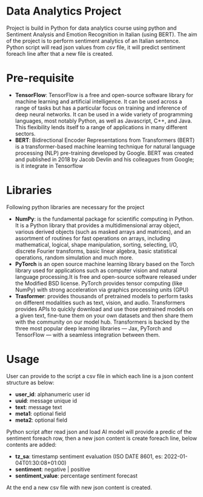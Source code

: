 # Data Analytics Project
Project is build in Python for data analytics course using python and Sentiment Analysis and Emotion Recognition in Italian (using BERT). The aim of the project is to perform sentiment analytics of an Italian sentence.
Python script will read json values from *csv* file, it will predict sentiment foreach line after that a new file is created.

# Pre-requisite
- **TensorFlow**: TensorFlow is a free and open-source software library for machine learning and artificial intelligence. It can be used across a range of tasks but has a particular focus on training and inference of deep neural networks. It can be used in a wide variety of programming languages, most notably Python, as well as Javascript, C++, and Java. This flexibility lends itself to a range of applications in many different sectors.
- **BERT**: Bidirectional Encoder Representations from Transformers (BERT) is a transformer-based machine learning technique for natural language processing (NLP) pre-training developed by Google. BERT was created and published in 2018 by Jacob Devlin and his colleagues from Google; is it integrate in Tensorflow

# Libraries 
Following python libraries are necessary for the project
- **NumPy**: is the fundamental package for scientific computing in Python. It is a Python library that provides a multidimensional array object, various derived objects (such as masked arrays and matrices), and an assortment of routines for fast operations on arrays, including mathematical, logical, shape manipulation, sorting, selecting, I/O, discrete Fourier transforms, basic linear algebra, basic statistical operations, random simulation and much more.
- **PyTorch** is an open source machine learning library based on the Torch library used for applications such as computer vision and natural language processing.It is free and open-source software released under the Modified BSD license.
PyTorch provides tensor computing (like NumPy) with strong acceleration via graphics processing units (GPU)
- **Trasformer**: provides thousands of pretrained models to perform tasks on different modalities such as text, vision, and audio.
Transformers provides APIs to quickly download and use those pretrained models on a given text, fine-tune them on your own datasets and then share them with the community on our model hub.
Transformers is backed by the three most popular deep learning libraries — Jax, PyTorch and TensorFlow — with a seamless integration between them.

# Usage
User can provide to the script a csv file in which each line is a json content structure as below:

- **user_id**: alphanumeric user id
- **uuid**: message unique id
- **text**: message text
- **meta1**: optional field 
- **meta2**: optional field

Python script after read json and load AI model will provide a predic of the sentiment foreach row, then a new json content is create foreach line, below contents are added:

- **tz_sa**: timestamp sentiment evaluation (ISO DATE 8601, es: 2022-01-04T01:30:08+01:00)
- **sentiment**: negative | positive
- **sentiment_value**: percentage sentiment forecast

At the end a new csv file with new json content is created.

